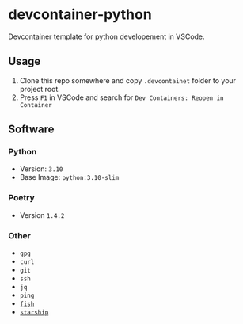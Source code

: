 # devcontainer-python

Devcontainer template for python developement in VSCode.

## Usage

1. Clone this repo somewhere and copy `.devcontainet` folder to your project root.
2. Press `F1` in VSCode and search for `Dev Containers: Reopen in Container`

## Software

### Python

* Version: `3.10`
* Base Image: `python:3.10-slim`

### Poetry

* Version `1.4.2`

### Other

* `gpg`
* `curl`
* `git`
* `ssh`
* `jq`
* `ping`
* [`fish`](https://fishshell.com/)
* [`starship`](https://starship.rs/)
